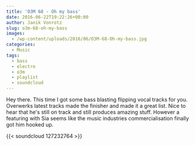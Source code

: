 ```yaml
---
title: 'O3M 68 - Oh my bass'
date: 2016-06-22T19:22:26+00:00
author: Janik Vonrotz
slug: o3m-68-oh-my-bass
images:
  - /wp-content/uploads/2016/06/O3M-68-Oh-my-bass.jpg
categories:
  - Music
tags:
  - bass
  - electro
  - o3m
  - playlist
  - soundcloud
---
```

Hey there. This time I got some bass blasting flipping vocal tracks for you. Overwerks latest tracks made the finisher and made it a great list. Nice to hear that he's still on track and still produces amazing stuff. However a featuring with Sia seems like the music industries commercialisation finally got him hooked up.

{{< soundcloud 127232764 >}}
